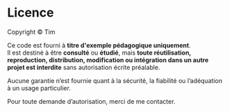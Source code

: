 # Licence

Copyright © Tim

Ce code est fourni à **titre d'exemple pédagogique uniquement**.  
Il est destiné à être **consulté** ou **étudié**, mais **toute réutilisation, reproduction, distribution, modification ou intégration dans un autre projet est interdite** sans autorisation écrite préalable.

Aucune garantie n’est fournie quant à la sécurité, la fiabilité ou l’adéquation à un usage particulier.

Pour toute demande d’autorisation, merci de me contacter.
